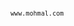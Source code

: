 <!DOCTYPE html>
<html lang="en">
<head>
<meta charset="UTF-8">
<meta name="viewport" content="width=device-width, initial-scale=1.0">
</head>
<body>
<pre><code
<pre><code class="language-bash">www.mohmal.com</code></pre>

